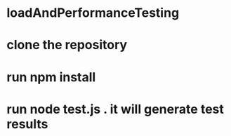 # loadAndPerformanceTesting
# clone the repository 
# run npm install
# run node test.js . it will generate test results
